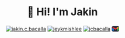 <h1 align="center">🌱 Hi! I'm Jakin</h1>
<p align="center">
<a href="https://web.facebook.com/jakin.c.bacalla/" target="blank"><img align="center" src="https://raw.githubusercontent.com/rahuldkjain/github-profile-readme-generator/master/src/images/icons/Social/facebook.svg" alt="jakin.c.bacalla" height="15" width="20" /></a>
<a href="https://github.com/jeykmishlee/jeykmishlee" target="blank"><img align="center" src="https://raw.githubusercontent.com/rahuldkjain/github-profile-readme-generator/master/src/images/icons/Social/github.svg" alt="jeykmishlee" height="15" width="20" /></a>
<a href="https://www.linkedin.com/in/jcbacalla/" target="blank"><img align="center" src="https://raw.githubusercontent.com/rahuldkjain/github-profile-readme-generator/master/src/images/icons/Social/linked-in-alt.svg" alt="jcbacalla" height="15" width="20" /></a>
<a href="mailto:jakinmishle.bacalla@gmail.com" target="blank"><img align="center" src="https://raw.githubusercontent.com/tandpfun/skill-icons/main/icons/Gmail-Dark.svg" alt="gmail" height="15" width="20" /></a>
</p>
